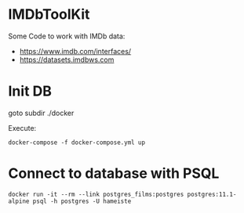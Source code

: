 # IMDbToolKit

Some Code to work with IMDb data: 
* https://www.imdb.com/interfaces/
* https://datasets.imdbws.com

# Init DB
 goto subdir ./docker

Execute:

 `docker-compose -f docker-compose.yml up`

# Connect to database with PSQL

`docker run -it --rm --link postgres_films:postgres postgres:11.1-alpine psql -h postgres -U hameiste`

